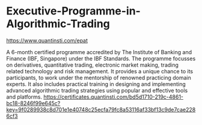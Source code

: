 # Executive-Programme-in-Algorithmic-Trading
https://www.quantinsti.com/epat

A 6-month certified programme accredited by The Institute of Banking and Finance (IBF, Singapore) under the IBF Standards.  The programme focusses on derivatives, quantitative trading, electronic market making, trading related technology and risk management.  It provides a unique chance to its participants, to work under the mentorship of renowned practicing domain experts.  It also includes practical training in designing and implementing advanced algorithmic trading strategies using popular and effective tools and platforms.
https://certificates.quantinsti.com/bd5d1710-219c-4861-bc18-8246f99e645c?key=9f0289938c8d701e1e40748c25ecfa79fc8a53116af33bf13c9de7cae2286cf3


